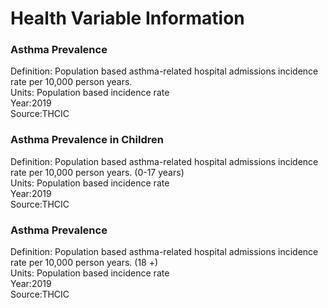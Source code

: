# Health Variable Information


### **Asthma Prevalence** 

Definition: Population based asthma-related hospital admissions incidence rate per 10,000 person years. <br>
Units: Population based incidence rate <br>
Year:2019 <br>
Source:THCIC <br>

### **Asthma Prevalence in Children** 

Definition: Population based asthma-related hospital admissions incidence rate per 10,000 person years. (0-17 years) <br>
Units: Population based incidence rate <br>
Year:2019 <br>
Source:THCIC <br>

### **Asthma Prevalence** 

Definition: Population based asthma-related hospital admissions incidence rate per 10,000 person years.  (18 +) <br>
Units: Population based incidence rate <br>
Year:2019 <br>
Source:THCIC <br>


